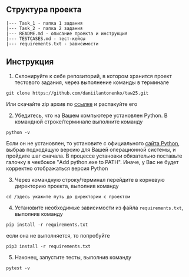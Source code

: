 ## Структура проекта
```
|--- Task_1 - папка 1 задания
|--- Task_2 - папка 2 задания
|--- README.md - описание проекта и инструкция
|--- TESTCASES.md - тест-кейсы
|--- requirements.txt - зависимости
```


## Инструкция

1. Склонируйте к себе репозиторий, в котором хранится проект тестового задания, через выполнение команды в терминале
```
git clone https://github.com/daniilantonenko/taw25.git
```
Или скачайте zip архив по [ссылке](https://github.com/daniilantonenko/taw25/archive/refs/heads/main.zip) и распакуйте его


2. Убедитесь, что на Вашем компьютере установлен Python. В командной строке/терминале выполните команду
```
python -v
```  
Если он не установлен, то установите с официального [сайта Python](https://www.python.org/downloads/), выбрав подходящую версию для Вашей операционной системы, и пройдите шаг сначала.  В процессе установки обязательно поставьте галочку в чекбоксе "Add python.exe to PATH". Иначе, у Вас не будет корректно отображаться версия Python

3. Через командную строку/терминал перейдите в корневую директорию проекта, выполнив команду
```
cd /здесь укажите путь до директории с проектом
```

4. Установите необходимые зависимости из файла `requirements.txt`, выполнив команду  
```
pip install -r requirements.txt
```
если она не выполняется, то попробуйте
```
pip3 install -r requirements.txt
```
5. Наконец, запустите тесты, выполнив команду  
```
pytest -v
```